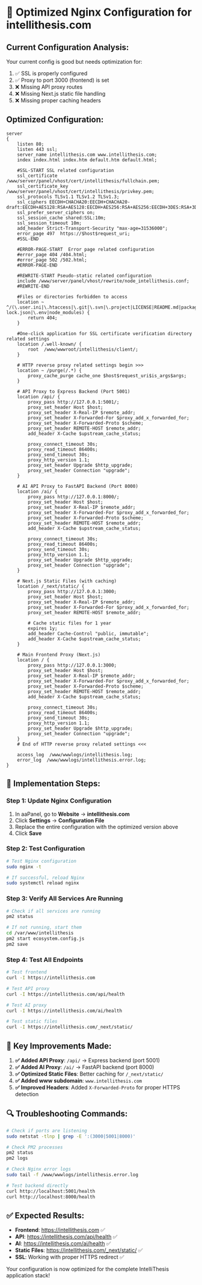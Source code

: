 # 🎯 Optimized Nginx Configuration for intellithesis.com

## **Current Configuration Analysis:**
Your current config is good but needs optimization for:
1. ✅ SSL is properly configured
2. ✅ Proxy to port 3000 (frontend) is set
3. ❌ Missing API proxy routes
4. ❌ Missing Next.js static file handling
5. ❌ Missing proper caching headers

## **Optimized Configuration:**

```nginx
server
{
    listen 80;
    listen 443 ssl;
    server_name intellithesis.com www.intellithesis.com;
    index index.html index.htm default.htm default.html;
    
    #SSL-START SSL related configuration
    ssl_certificate    /www/server/panel/vhost/cert/intellithesis/fullchain.pem;
    ssl_certificate_key    /www/server/panel/vhost/cert/intellithesis/privkey.pem;
    ssl_protocols TLSv1.1 TLSv1.2 TLSv1.3;
    ssl_ciphers EECDH+CHACHA20:EECDH+CHACHA20-draft:EECDH+AES128:RSA+AES128:EECDH+AES256:RSA+AES256:EECDH+3DES:RSA+3DES:!MD5;
    ssl_prefer_server_ciphers on;
    ssl_session_cache shared:SSL:10m;
    ssl_session_timeout 10m;
    add_header Strict-Transport-Security "max-age=31536000";
    error_page 497  https://$host$request_uri;
    #SSL-END
    
    #ERROR-PAGE-START  Error page related configuration
    #error_page 404 /404.html;
    #error_page 502 /502.html;
    #ERROR-PAGE-END
    
    #REWRITE-START Pseudo-static related configuration
    include /www/server/panel/vhost/rewrite/node_intellithesis.conf;
    #REWRITE-END
    
    #Files or directories forbidden to access
    location ~ ^/(\.user.ini|\.htaccess|\.git|\.svn|\.project|LICENSE|README.md|package.json|package-lock.json|\.env|node_modules) {
        return 404;
    }
    
    #One-click application for SSL certificate verification directory related settings
    location /.well-known/ {
        root  /www/wwwroot/intellithesis/client/;
    }

    # HTTP reverse proxy related settings begin >>>
    location ~ /purge(/.*) {
        proxy_cache_purge cache_one $host$request_uri$is_args$args;
    }

    # API Proxy to Express Backend (Port 5001)
    location /api/ {
        proxy_pass http://127.0.0.1:5001/;
        proxy_set_header Host $host;
        proxy_set_header X-Real-IP $remote_addr;
        proxy_set_header X-Forwarded-For $proxy_add_x_forwarded_for;
        proxy_set_header X-Forwarded-Proto $scheme;
        proxy_set_header REMOTE-HOST $remote_addr;
        add_header X-Cache $upstream_cache_status;

        proxy_connect_timeout 30s;
        proxy_read_timeout 86400s;
        proxy_send_timeout 30s;
        proxy_http_version 1.1;
        proxy_set_header Upgrade $http_upgrade;
        proxy_set_header Connection "upgrade";
    }

    # AI API Proxy to FastAPI Backend (Port 8000)
    location /ai/ {
        proxy_pass http://127.0.0.1:8000/;
        proxy_set_header Host $host;
        proxy_set_header X-Real-IP $remote_addr;
        proxy_set_header X-Forwarded-For $proxy_add_x_forwarded_for;
        proxy_set_header X-Forwarded-Proto $scheme;
        proxy_set_header REMOTE-HOST $remote_addr;
        add_header X-Cache $upstream_cache_status;

        proxy_connect_timeout 30s;
        proxy_read_timeout 86400s;
        proxy_send_timeout 30s;
        proxy_http_version 1.1;
        proxy_set_header Upgrade $http_upgrade;
        proxy_set_header Connection "upgrade";
    }

    # Next.js Static Files (with caching)
    location /_next/static/ {
        proxy_pass http://127.0.0.1:3000;
        proxy_set_header Host $host;
        proxy_set_header X-Real-IP $remote_addr;
        proxy_set_header X-Forwarded-For $proxy_add_x_forwarded_for;
        proxy_set_header REMOTE-HOST $remote_addr;
        
        # Cache static files for 1 year
        expires 1y;
        add_header Cache-Control "public, immutable";
        add_header X-Cache $upstream_cache_status;
    }

    # Main Frontend Proxy (Next.js)
    location / {
        proxy_pass http://127.0.0.1:3000;
        proxy_set_header Host $host;
        proxy_set_header X-Real-IP $remote_addr;
        proxy_set_header X-Forwarded-For $proxy_add_x_forwarded_for;
        proxy_set_header X-Forwarded-Proto $scheme;
        proxy_set_header REMOTE-HOST $remote_addr;
        add_header X-Cache $upstream_cache_status;

        proxy_connect_timeout 30s;
        proxy_read_timeout 86400s;
        proxy_send_timeout 30s;
        proxy_http_version 1.1;
        proxy_set_header Upgrade $http_upgrade;
        proxy_set_header Connection "upgrade";
    }
    # End of HTTP reverse proxy related settings <<<
    
    access_log  /www/wwwlogs/intellithesis.log;
    error_log  /www/wwwlogs/intellithesis.error.log;
}
```

## **🔧 Implementation Steps:**

### **Step 1: Update Nginx Configuration**
1. In aaPanel, go to **Website** → **intellithesis.com**
2. Click **Settings** → **Configuration File**
3. Replace the entire configuration with the optimized version above
4. Click **Save**

### **Step 2: Test Configuration**
```bash
# Test Nginx configuration
sudo nginx -t

# If successful, reload Nginx
sudo systemctl reload nginx
```

### **Step 3: Verify All Services Are Running**
```bash
# Check if all services are running
pm2 status

# If not running, start them
cd /var/www/intellithesis
pm2 start ecosystem.config.js
pm2 save
```

### **Step 4: Test All Endpoints**
```bash
# Test frontend
curl -I https://intellithesis.com

# Test API proxy
curl -I https://intellithesis.com/api/health

# Test AI proxy
curl -I https://intellithesis.com/ai/health

# Test static files
curl -I https://intellithesis.com/_next/static/
```

## **🎯 Key Improvements Made:**

1. **✅ Added API Proxy**: `/api/` → Express backend (port 5001)
2. **✅ Added AI Proxy**: `/ai/` → FastAPI backend (port 8000)
3. **✅ Optimized Static Files**: Better caching for `/_next/static/`
4. **✅ Added www subdomain**: `www.intellithesis.com`
5. **✅ Improved Headers**: Added `X-Forwarded-Proto` for proper HTTPS detection

## **🔍 Troubleshooting Commands:**

```bash
# Check if ports are listening
sudo netstat -tlnp | grep -E ':(3000|5001|8000)'

# Check PM2 processes
pm2 status
pm2 logs

# Check Nginx error logs
sudo tail -f /www/wwwlogs/intellithesis.error.log

# Test backend directly
curl http://localhost:5001/health
curl http://localhost:8000/health
```

## **✅ Expected Results:**

- **Frontend**: https://intellithesis.com ✅
- **API**: https://intellithesis.com/api/health ✅
- **AI**: https://intellithesis.com/ai/health ✅
- **Static Files**: https://intellithesis.com/_next/static/ ✅
- **SSL**: Working with proper HTTPS redirect ✅

Your configuration is now optimized for the complete IntelliThesis application stack! 